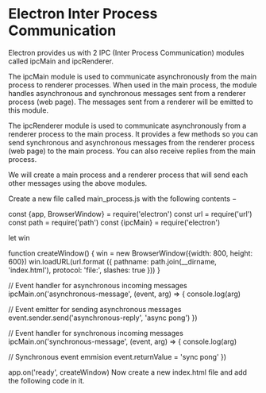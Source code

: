 # Electron Inter Process Communication

Electron provides us with 2 IPC (Inter Process Communication) modules called ipcMain and ipcRenderer.

The ipcMain module is used to communicate asynchronously from the main process to renderer processes. When used in the main process, the module handles asynchronous and synchronous messages sent from a renderer process (web page). The messages sent from a renderer will be emitted to this module.

The ipcRenderer module is used to communicate asynchronously from a renderer process to the main process. It provides a few methods so you can send synchronous and asynchronous messages from the renderer process (web page) to the main process. You can also receive replies from the main process.

We will create a main process and a renderer process that will send each other messages using the above modules.

Create a new file called main_process.js with the following contents −

const {app, BrowserWindow} = require('electron')
const url = require('url')
const path = require('path')
const {ipcMain} = require('electron')

let win

function createWindow() {
   win = new BrowserWindow({width: 800, height: 600})
   win.loadURL(url.format ({
      pathname: path.join(__dirname, 'index.html'),
      protocol: 'file:',
      slashes: true
   }))
}

// Event handler for asynchronous incoming messages
ipcMain.on('asynchronous-message', (event, arg) => {
   console.log(arg)

   // Event emitter for sending asynchronous messages
   event.sender.send('asynchronous-reply', 'async pong')
})

// Event handler for synchronous incoming messages
ipcMain.on('synchronous-message', (event, arg) => {
   console.log(arg)

   // Synchronous event emmision
   event.returnValue = 'sync pong'
})

app.on('ready', createWindow)
Now create a new index.html file and add the following code in it.

<!DOCTYPE html>
<html>
   <head>
      <meta charset = "UTF-8">
      <title>Hello World!</title>
   </head>

   <body>
      <script>
         const {ipcRenderer} = require('electron')

         // Synchronous message emmiter and handler
         console.log(ipcRenderer.sendSync('synchronous-message', 'sync ping'))

         // Async message handler
         ipcRenderer.on('asynchronous-reply', (event, arg) => {
            console.log(arg)
         })

         // Async message sender
         ipcRenderer.send('asynchronous-message', 'async ping')
      </script>
   </body>
</html>
Run the app using the following command −

$ electron ./main_process.js
The above command will generate the following output −

// On your app console
Sync Pong
Async Pong

// On your terminal where you ran the app
Sync Ping
Async Ping
It is recommended not to perform computation of heavy/ blocking tasks on the renderer process. Always use IPC to delegate these tasks to the main process. This helps in maintaining the pace of your application.

# References
https://www.tutorialspoint.com/electron/electron_inter_process_communication.htm

